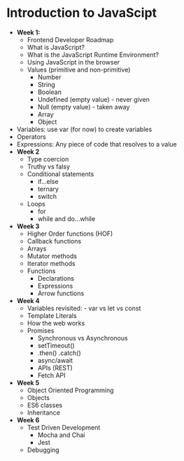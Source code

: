 # Introduction to JavaScipt

- <strong>Week 1:</strong> 
  - Frontend Developer Roadmap
  - What is JavaScript? 
  - What is the JavaScript Runtime Environment?
  - Using JavaScript in the browser
  - Values (primitive and non-primitive)
    - Number
    - String
    - Boolean
    - Undefined (empty value) - never given
    - Null (empty value) - taken away
    - Array
    - Object
 - Variables: use var (for now) to create variables
 - Operators
 - Expressions: Any piece of code that resolves to a value
- <strong>Week 2</strong>
  - Type coercion
  - Truthy vs falsy
  - Conditional statements
    - if...else
    - ternary
    - switch
  - Loops
    - for 
    - while and do...while
- <strong>Week 3</strong>
  - Higher Order functions (HOF)
  - Callback functions
  - Arrays
   - Mutator methods
   - Iterator methods
  - Functions
    - Declarations 
    - Expressions
    - Arrow functions 
- <strong>Week 4</strong>
  - Variables revisited: - var vs let vs const
  - Template Literals
  - How the web works
  - Promises
    - Synchronous vs Asynchronous
    - setTimeout()
    - .then() .catch()
    - async/await
    - APIs (REST)
    - Fetch API
- <strong>Week 5</strong>
  - Object Oriented Programming
  - Objects
  - ES6 classes
  - Inheritance
- <strong>Week 6</strong>
  - Test Driven Development
    - Mocha and Chai
    - Jest
  - Debugging